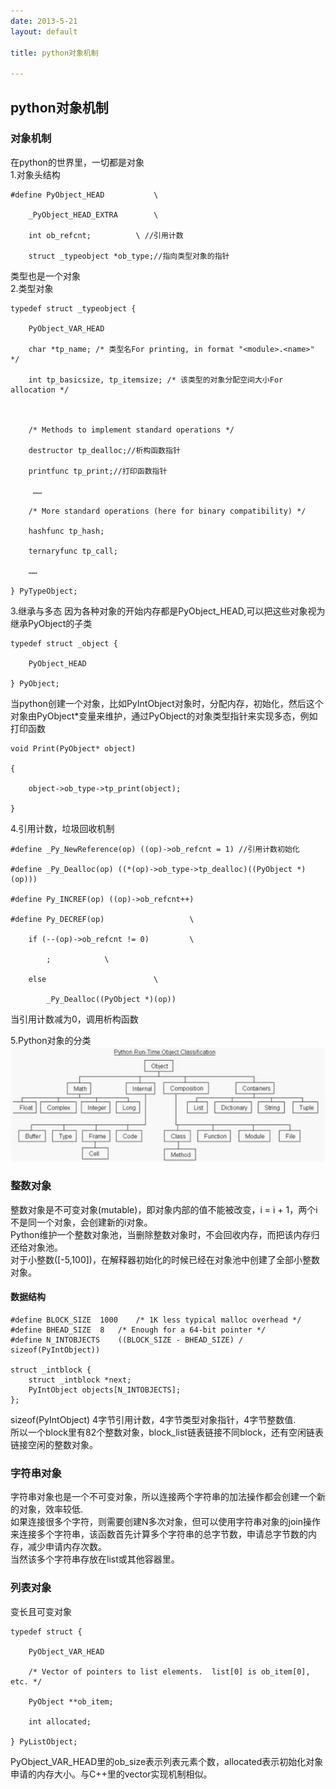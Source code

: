 ```yaml
---
date: 2013-5-21
layout: default

title: python对象机制

---
```

## python对象机制
### 对象机制
在python的世界里，一切都是对象  
1.对象头结构  

	#define PyObject_HEAD           \
	
	    _PyObject_HEAD_EXTRA        \
	
	    int ob_refcnt;          \ //引用计数
	
	    struct _typeobject *ob_type;//指向类型对象的指针

类型也是一个对象  
2.类型对象   

	typedef struct _typeobject {
	
	    PyObject_VAR_HEAD 
	
	    char *tp_name; /* 类型名For printing, in format "<module>.<name>" */
	
	    int tp_basicsize, tp_itemsize; /* 该类型的对象分配空间大小For allocation */
	
	 
	
	    /* Methods to implement standard operations */
	
	    destructor tp_dealloc;//析构函数指针
	
	    printfunc tp_print;//打印函数指针
	
	     ……
	
	    /* More standard operations (here for binary compatibility) */
	
	    hashfunc tp_hash;
	
	    ternaryfunc tp_call;
	
	    ……
	
	} PyTypeObject;

3.继承与多态
因为各种对象的开始内存都是PyObject_HEAD,可以把这些对象视为继承PyObject的子类  

	typedef struct _object { 
	
	    PyObject_HEAD 
	
	} PyObject;  

当python创建一个对象，比如PyIntObject对象时，分配内存，初始化，然后这个对象由PyObject*变量来维护，通过PyObject的对象类型指针来实现多态，例如打印函数  
  

	void Print(PyObject* object) 
	
	{ 
	
	    object->ob_type->tp_print(object); 
	
	} 

4.引用计数，垃圾回收机制 

	#define _Py_NewReference(op) ((op)->ob_refcnt = 1) //引用计数初始化
	
	#define _Py_Dealloc(op) ((*(op)->ob_type->tp_dealloc)((PyObject *)(op))) 
	
	#define Py_INCREF(op) ((op)->ob_refcnt++) 
	
	#define Py_DECREF(op)                   \ 
	
	    if (--(op)->ob_refcnt != 0)         \ 
	
	        ;            \ 
	
	    else                        \ 
	
	        _Py_Dealloc((PyObject *)(op)) 


当引用计数减为0，调用析构函数  

5.Python对象的分类  
![](https://github.com/garydai/garydai.github.com/raw/master/_posts/pic/python_object.PNG)

### 整数对象
整数对象是不可变对象(mutable)，即对象内部的值不能被改变，i = i + 1，两个i不是同一个对象，会创建新的i对象。  
Python维护一个整数对象池，当删除整数对象时，不会回收内存，而把该内存归还给对象池。  
对于小整数([-5,100])，在解释器初始化的时候已经在对象池中创建了全部小整数对象。  
#### 数据结构
	#define BLOCK_SIZE  1000    /* 1K less typical malloc overhead */
	#define BHEAD_SIZE  8   /* Enough for a 64-bit pointer */
	#define N_INTOBJECTS    ((BLOCK_SIZE - BHEAD_SIZE) / sizeof(PyIntObject))

	struct _intblock {
	    struct _intblock *next;
	    PyIntObject objects[N_INTOBJECTS];
	};

sizeof(PyIntObject) 4字节引用计数，4字节类型对象指针，4字节整数值.  
所以一个block里有82个整数对象，block_list链表链接不同block，还有空闲链表链接空闲的整数对象。
### 字符串对象
字符串对象也是一个不可变对象，所以连接两个字符串的加法操作都会创建一个新的对象，效率较低.   
如果连接很多个字符，则需要创建N多次对象，但可以使用字符串对象的join操作来连接多个字符串，该函数首先计算多个字符串的总字节数，申请总字节数的内存，减少申请内存次数。  
当然该多个字符串存放在list或其他容器里。  
### 列表对象
变长且可变对象   

	typedef struct {
	
	    PyObject_VAR_HEAD
	
	    /* Vector of pointers to list elements.  list[0] is ob_item[0], etc. */
	
	    PyObject **ob_item;
	
	    int allocated;
	
	} PyListObject;

PyObject_VAR_HEAD里的ob_size表示列表元素个数，allocated表示初始化对象申请的内存大小。与C++里的vector实现机制相似。






